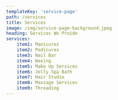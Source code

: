 ```yaml
---
templateKey: 'service-page'
path: /services
title: Services
image: /img/service-page-background.jpeg
heading: Services We Proide
services:
    item1: Manicures
    item2: Pedicures
    item3: Nail Bar
    item4: Waxing
    item5: Make Up Services
    item6: Jelly Spa Bath
    item7: Hair Studio
    item8: Massage Services
    item9: Threading
---
```


